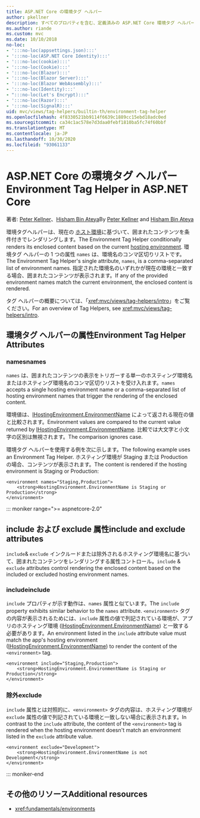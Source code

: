 ```yaml
---
title: ASP.NET Core の環境タグ ヘルパー
author: pkellner
description: すべてのプロパティを含む、定義済みの ASP.NET Core 環境タグ ヘルパー
ms.author: riande
ms.custom: mvc
ms.date: 10/10/2018
no-loc:
- ':::no-loc(appsettings.json):::'
- ':::no-loc(ASP.NET Core Identity):::'
- ':::no-loc(cookie):::'
- ':::no-loc(Cookie):::'
- ':::no-loc(Blazor):::'
- ':::no-loc(Blazor Server):::'
- ':::no-loc(Blazor WebAssembly):::'
- ':::no-loc(Identity):::'
- ":::no-loc(Let's Encrypt):::"
- ':::no-loc(Razor):::'
- ':::no-loc(SignalR):::'
uid: mvc/views/tag-helpers/builtin-th/environment-tag-helper
ms.openlocfilehash: 4f8330521bb9114f6639c1889cc15ebd18adc0ed
ms.sourcegitcommit: ca34c1ac578e7d3daa0febf1810ba5fc74f60bbf
ms.translationtype: MT
ms.contentlocale: ja-JP
ms.lasthandoff: 10/30/2020
ms.locfileid: "93061133"
---
```

# <a name="environment-tag-helper-in-aspnet-core"></a><span data-ttu-id="ce7fb-103">ASP.NET Core の環境タグ ヘルパー</span><span class="sxs-lookup"><span data-stu-id="ce7fb-103">Environment Tag Helper in ASP.NET Core</span></span>

<span data-ttu-id="ce7fb-104">著者: [Peter Kellner](https://peterkellner.net)、[Hisham Bin Ateya](https://twitter.com/hishambinateya)</span><span class="sxs-lookup"><span data-stu-id="ce7fb-104">By [Peter Kellner](https://peterkellner.net) and [Hisham Bin Ateya](https://twitter.com/hishambinateya)</span></span>

<span data-ttu-id="ce7fb-105">環境タグヘルパーは、現在の [ホスト環境](xref:fundamentals/environments)に基づいて、囲まれたコンテンツを条件付きでレンダリングします。</span><span class="sxs-lookup"><span data-stu-id="ce7fb-105">The Environment Tag Helper conditionally renders its enclosed content based on the current [hosting environment](xref:fundamentals/environments).</span></span> <span data-ttu-id="ce7fb-106">環境タグ ヘルパーの 1 つの属性 `names` は、環境名のコンマ区切りリストです。</span><span class="sxs-lookup"><span data-stu-id="ce7fb-106">The Environment Tag Helper's single attribute, `names`, is a comma-separated list of environment names.</span></span> <span data-ttu-id="ce7fb-107">指定された環境名のいずれかが現在の環境と一致する場合、囲まれたコンテンツが表示されます。</span><span class="sxs-lookup"><span data-stu-id="ce7fb-107">If any of the provided environment names match the current environment, the enclosed content is rendered.</span></span>

<span data-ttu-id="ce7fb-108">タグ ヘルパーの概要については、「<xref:mvc/views/tag-helpers/intro>」をご覧ください。</span><span class="sxs-lookup"><span data-stu-id="ce7fb-108">For an overview of Tag Helpers, see <xref:mvc/views/tag-helpers/intro>.</span></span>

## <a name="environment-tag-helper-attributes"></a><span data-ttu-id="ce7fb-109">環境タグ ヘルパーの属性</span><span class="sxs-lookup"><span data-stu-id="ce7fb-109">Environment Tag Helper Attributes</span></span>

### <a name="names"></a><span data-ttu-id="ce7fb-110">names</span><span class="sxs-lookup"><span data-stu-id="ce7fb-110">names</span></span>

<span data-ttu-id="ce7fb-111">`names` は、囲まれたコンテンツの表示をトリガーする単一のホスティング環境名またはホスティング環境名のコンマ区切りリストを受け入れます。</span><span class="sxs-lookup"><span data-stu-id="ce7fb-111">`names` accepts a single hosting environment name or a comma-separated list of hosting environment names that trigger the rendering of the enclosed content.</span></span>

<span data-ttu-id="ce7fb-112">環境値は、[IHostingEnvironment.EnvironmentName](xref:Microsoft.AspNetCore.Hosting.IHostingEnvironment.EnvironmentName*) によって返される現在の値と比較されます。</span><span class="sxs-lookup"><span data-stu-id="ce7fb-112">Environment values are compared to the current value returned by [IHostingEnvironment.EnvironmentName](xref:Microsoft.AspNetCore.Hosting.IHostingEnvironment.EnvironmentName*).</span></span> <span data-ttu-id="ce7fb-113">比較では大文字と小文字の区別は無視されます。</span><span class="sxs-lookup"><span data-stu-id="ce7fb-113">The comparison ignores case.</span></span>

<span data-ttu-id="ce7fb-114">環境タグ ヘルパーを使用する例を次に示します。</span><span class="sxs-lookup"><span data-stu-id="ce7fb-114">The following example uses an Environment Tag Helper.</span></span> <span data-ttu-id="ce7fb-115">ホスティング環境が Staging または Production の場合、コンテンツが表示されます。</span><span class="sxs-lookup"><span data-stu-id="ce7fb-115">The content is rendered if the hosting environment is Staging or Production:</span></span>

```cshtml
<environment names="Staging,Production">
    <strong>HostingEnvironment.EnvironmentName is Staging or Production</strong>
</environment>
```

::: moniker range=">= aspnetcore-2.0"

## <a name="include-and-exclude-attributes"></a><span data-ttu-id="ce7fb-116">include および exclude 属性</span><span class="sxs-lookup"><span data-stu-id="ce7fb-116">include and exclude attributes</span></span>

<span data-ttu-id="ce7fb-117">`include`& `exclude` インクルードまたは除外されるホスティング環境名に基づいて、囲まれたコンテンツをレンダリングする属性コントロール。</span><span class="sxs-lookup"><span data-stu-id="ce7fb-117">`include` & `exclude` attributes control rendering the enclosed content based on the included or excluded hosting environment names.</span></span>

### <a name="include"></a><span data-ttu-id="ce7fb-118">include</span><span class="sxs-lookup"><span data-stu-id="ce7fb-118">include</span></span>

<span data-ttu-id="ce7fb-119">`include` プロパティが示す動作は、`names` 属性と似ています。</span><span class="sxs-lookup"><span data-stu-id="ce7fb-119">The `include` property exhibits similar behavior to the `names` attribute.</span></span> <span data-ttu-id="ce7fb-120">`<environment>` タグの内容が表示されるためには、`include` 属性の値で列記されている環境が、アプリのホスティング環境 ([IHostingEnvironment.EnvironmentName](xref:Microsoft.AspNetCore.Hosting.IHostingEnvironment.EnvironmentName*)) と一致する必要があります。</span><span class="sxs-lookup"><span data-stu-id="ce7fb-120">An environment listed in the `include` attribute value must match the app's hosting environment ([IHostingEnvironment.EnvironmentName](xref:Microsoft.AspNetCore.Hosting.IHostingEnvironment.EnvironmentName*)) to render the content of the `<environment>` tag.</span></span>

```cshtml
<environment include="Staging,Production">
    <strong>HostingEnvironment.EnvironmentName is Staging or Production</strong>
</environment>
```

### <a name="exclude"></a><span data-ttu-id="ce7fb-121">除外</span><span class="sxs-lookup"><span data-stu-id="ce7fb-121">exclude</span></span>

<span data-ttu-id="ce7fb-122">`include` 属性とは対照的に、`<environment>` タグの内容は、ホスティング環境が `exclude` 属性の値で列記されている環境と一致しない場合に表示されます。</span><span class="sxs-lookup"><span data-stu-id="ce7fb-122">In contrast to the `include` attribute, the content of the `<environment>` tag is rendered when the hosting environment doesn't match an environment listed in the `exclude` attribute value.</span></span>

```cshtml
<environment exclude="Development">
    <strong>HostingEnvironment.EnvironmentName is not Development</strong>
</environment>
```

::: moniker-end

## <a name="additional-resources"></a><span data-ttu-id="ce7fb-123">その他のリソース</span><span class="sxs-lookup"><span data-stu-id="ce7fb-123">Additional resources</span></span>

* <xref:fundamentals/environments>

